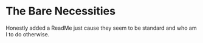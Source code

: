 # The Bare Necessities
Honestly added a ReadMe just cause they seem to be standard and who am I to do otherwise.
